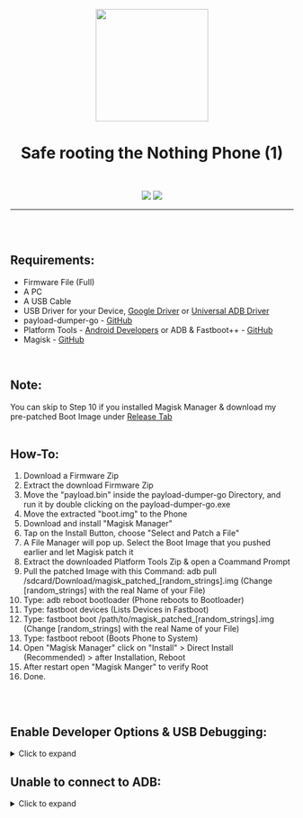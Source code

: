 <p align="center"><img src="https://i.ibb.co/Z8sKcpL/Safe-Rooting.png" width="200"></a>
<h1 align="center"><b>Safe rooting the Nothing Phone (1)</b></h1>
<br />

<p align="center">
<a href="https://www.paypal.com/cgi-bin/webscr?cmd=_s-xclick&hosted_button_id=HW8B98TVDLKWA" alt="Donate-PayPal"><img src="https://img.shields.io/badge/Donate-PayPal-blue"></a>
<a href="https://github.com/K3V1991/Donate-Crypto/blob/main/README.md" alt="Donate-Crypto"><img src="https://img.shields.io/badge/Donate-Crypto-yellow"></a>
</p>
<hr>
<br />
<br />

## Requirements:
* Firmware File (Full)
* A PC
* A USB Cable
* USB Driver for your Device, [Google Driver](https://developer.android.com/studio/run/win-usb) or [Universal ADB Driver](https://adb.clockworkmod.com)
* payload-dumper-go - [GitHub](https://github.com/ssut/payload-dumper-go)
* Platform Tools - [Android Developers](https://developer.android.com/studio/releases/platform-tools) or ADB & Fastboot++ - [GitHub](https://github.com/K3V1991/ADB-and-FastbootPlusPlus)
* Magisk - [GitHub](https://github.com/topjohnwu/Magisk)
<br />

## Note:
You can skip to Step 10 if you installed Magisk Manager & download my pre-patched Boot Image under [Release Tab](https://github.com/K3V1991/Safe-rooting-the-Nothing-Phone-_1_/releases)
<br />
<br />

## How-To:
1. Download a Firmware Zip
2. Extract the download Firmware Zip
3. Move the "payload.bin" inside the payload-dumper-go Directory, and run it by double clicking on the payload-dumper-go.exe
4. Move the extracted "boot.img" to the Phone
5. Download and install "Magisk Manager"
6. Tap on the Install Button, choose "Select and Patch a File"
7. A File Manager will pop up. Select the Boot Image that you pushed earlier and let Magisk patch it
9. Extract the downloaded Platform Tools Zip & open a Coammand Prompt
9. Pull the patched Image with this Command: adb pull /sdcard/Download/magisk_patched_[random_strings].img (Change [random_strings] with the real Name of your File) <br />
10. Type: adb reboot bootloader (Phone reboots to Bootloader) <br />
11. Type: fastboot devices (Lists Devices in Fastboot) <br />
12. Type: fastboot boot /path/to/magisk_patched_[random_strings].img (Change [random_strings] with the real Name of your File) <br />
13. Type: fastboot reboot (Boots Phone to System) <br />
14. Open "Magisk Manager" click on "Install" > Direct Install (Recommended) > after Installation, Reboot
15. After restart open "Magisk Manger" to verify Root
16. Done.
<br />
<br />

## Enable Developer Options & USB Debugging:
<details>
  <summary>Click to expand</summary>
  
1. Install the USB Driver for your Device or Universal Adb Driver
2. On your Device, go to Settings > About. Find the Build Number and tap on it 7 times to enable Developer Options
3. Now enter System > Developer Options and find "USB debugging" and enable it
4. Plug your Device into the Computer and change it from "Charge only" to "File Transfer" Mode
5. On your Computer, browse to the Directory where you extracted the Portable Version or use Tiny ADB & Fastboot++ Shortcut
6. Launch a Command Prompt with Open CMD.bat or use Tiny ADB & Fastboot++ Shortcut
7. Once you’re in the Command Prompt, enter the following Command:
```
adb devices
```
8. System is starting the ADB Daemon (If this is your first Time running ADB, you will see a Prompt on your Phone asking you to authorize a Connection with the Computer. Click OK.)
9. Succesful enabled USB Debugging
</details>

## Unable to connect to ADB:
<details>
  <summary>Click to expand</summary>
  
1. AMD Bug - [XDA Thread](https://forum.xda-developers.com/t/fix-fastboot-issues-on-ryzen-based-pcs.4186321/)
2. Switch Device from "Charging" to "File Transfer" Mode
3. Install the latest Device Driver or Universal USB Driver
4. Try another USB Cable
5. Use another USB Port (USB 3.0 Port to USB 2.0)
6. Try to execute Fastboot Command without connecting your Device, and once it says "waiting for device" plug in your USB Cable
7. Windows: Click "Change advanced power setting" on your chosen Plan and expand "USB Settings". Under "USB Settings" Section, expand "USB selective suspend setting" and change it to "Disabled" for On Battery and Plugged In
8. Try another PC
</details>
